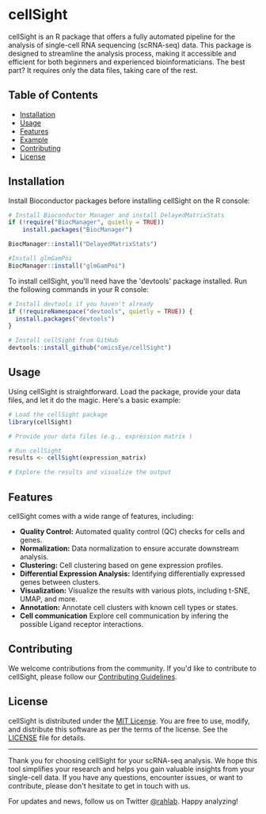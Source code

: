 # cellSight

cellSight is an R package that offers a fully automated pipeline for the analysis of single-cell RNA sequencing (scRNA-seq) data. This package is designed to streamline the analysis process, making it accessible and efficient for both beginners and experienced bioinformaticians. The best part? It requires only the data files, taking care of the rest.

## Table of Contents

- [Installation](#installation)
- [Usage](#usage)
- [Features](#features)
- [Example](#example)
- [Contributing](#contributing)
- [License](#license)

## Installation
Install Bioconductor packages before installing cellSight on the R console:
```R
# Install Bioconductor Manager and install DelayedMatrixStats
if (!require("BiocManager", quietly = TRUE))
    install.packages("BiocManager")

BiocManager::install("DelayedMatrixStats")

#Install glmGamPoi
BiocManager::install("glmGamPoi")

```

To install cellSight, you'll need have the 'devtools' package installed. Run the following commands in your R console:

```R
# Install devtools if you haven't already
if (!requireNamespace("devtools", quietly = TRUE)) {
  install.packages("devtools")
}

# Install cellSight from GitHub
devtools::install_github("omicsEye/cellSight")
```

## Usage

Using cellSight is straightforward. Load the package, provide your data files, and let it do the magic. Here's a basic example:

```R
# Load the cellSight package
library(cellSight)

# Provide your data files (e.g., expression matrix )

# Run cellSight
results <- cellSight(expression_matrix)

# Explore the results and visualize the output
```

## Features

cellSight comes with a wide range of features, including:

- **Quality Control:** Automated quality control (QC) checks for cells and genes.
- **Normalization:** Data normalization to ensure accurate downstream analysis.
- **Clustering:** Cell clustering based on gene expression profiles.
- **Differential Expression Analysis:** Identifying differentially expressed genes between clusters.
- **Visualization:** Visualize the results with various plots, including t-SNE, UMAP, and more.
- **Annotation:** Annotate cell clusters with known cell types or states.
- **Cell communication** Explore cell communication by infering the possible Ligand receptor interactions.



## Contributing

We welcome contributions from the community. If you'd like to contribute to cellSight, please follow our [Contributing Guidelines](CONTRIBUTING.md).

## License

cellSight is distributed under the [MIT License](LICENSE). You are free to use, modify, and distribute this software as per the terms of the license. See the [LICENSE](LICENSE) file for details.

---

Thank you for choosing cellSight for your scRNA-seq analysis. We hope this tool simplifies your research and helps you gain valuable insights from your single-cell data. If you have any questions, encounter issues, or want to contribute, please don't hesitate to get in touch with us.

For updates and news, follow us on Twitter [@rahlab](https://twitter.com/rahlab). Happy analyzing!
